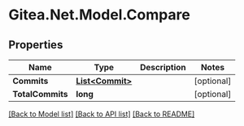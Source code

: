 # Gitea.Net.Model.Compare

## Properties

Name | Type | Description | Notes
------------ | ------------- | ------------- | -------------
**Commits** | [**List&lt;Commit&gt;**](Commit.md) |  | [optional] 
**TotalCommits** | **long** |  | [optional] 

[[Back to Model list]](../README.md#documentation-for-models) [[Back to API list]](../README.md#documentation-for-api-endpoints) [[Back to README]](../README.md)

